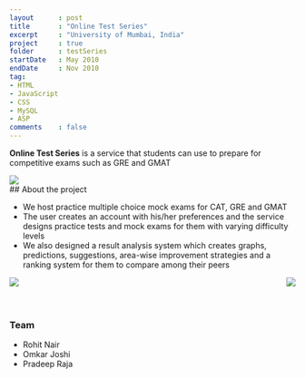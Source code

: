 ```yaml
---
layout      : post
title       : "Online Test Series"
excerpt     : "University of Mumbai, India"
project     : true
folder      : testSeries
startDate   : May 2010
endDate     : Nov 2010
tag:
- HTML 
- JavaScript
- CSS
- MySQL
- ASP
comments    : false
---
```


<b>Online Test Series</b> is a service that students can use to prepare for competitive exams such as GRE and GMAT

<img src = "{{ site.url }}/assets/img/projects/testSeries/ots_2.jpg">

<br />
## About the project
<ul>
  <li>We host practice multiple choice mock exams for CAT, GRE and GMAT</li>
  <li>The user creates an account with his/her preferences and the service designs practice tests and mock exams for them with varying difficulty levels</li>
  <li>We also designed a result analysis system which creates graphs, predictions, suggestions, area-wise improvement strategies and a ranking system for them to compare among their peers</li>
</ul>

<img style = "float:left" src = "{{ site.url }}/assets/img/projects/testSeries/ots_3.jpg">
<img style = "float:right" src = "{{ site.url }}/assets/img/projects/testSeries/ots_4.jpg">

<br style="clear:both" />
<br /><br />

### Team
<ul>
  <li>Rohit Nair</li>
  <li>Omkar Joshi</li>
  <li>Pradeep Raja</li>
</ul>